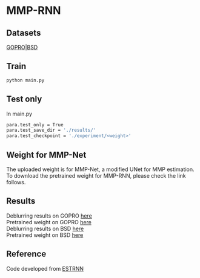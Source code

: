 # MMP-RNN 
## Datasets
[GOPRO](https://drive.google.com/file/d/1rDnbQV_YJtnAAXSG44lUWD_QzxQ9ppgL/view?usp=sharing)|[BSD](https://drive.google.com/file/d/1L6xHO9EPTk6LMEw_zs2suGWY56kNJas4/view?usp=sharing)
## Train
```bash
python main.py
```
## Test only
In main.py
```bash
para.test_only = True
para.test_save_dir = './results/'
para.test_checkpoint = './experiment/<weight>'
```
## Weight for MMP-Net
The uploaded weight is for MMP-Net, a modified UNet for MMP estimation.  
To download the pretrained weight for MMP-RNN, please check the link follows.
## Results
Deblurring results on GOPRO [here](https://drive.google.com/file/d/19LHci0U0xFiLuWjJ5w93mdB8zoHI8Grb/view?usp=sharing)  
Pretrained weight on GOPRO [here](https://drive.google.com/file/d/1xDosEjGCyDXRBKPMxJ1Vyp7nB1e2cygJ/view?usp=sharing)  
Deblurring results on BSD [here](https://drive.google.com/file/d/1nNQER45N5R9KpYZzPlHDeUMrRssFE2b5/view?usp=share_link)  
Pretrained weight on BSD [here](https://drive.google.com/file/d/11eml6TTVS_bfBzVy5QGa84VlvDnGlhUY/view?usp=share_link) 
## Reference
Code developed from [ESTRNN](https://github.com/zzh-tech/ESTRNN)

